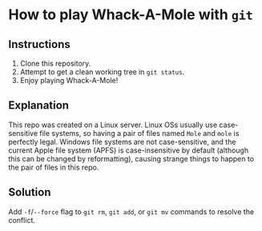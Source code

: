 # How to play Whack-A-Mole with `git`

## Instructions

1. Clone this repository.
2. Attempt to get a clean working tree in `git status`.
3. Enjoy playing Whack-A-Mole!

## Explanation

This repo was created on a Linux server. Linux OSs usually use case-sensitive
file systems, so having a pair of files named `Mole` and `mole` is perfectly
legal. Windows file systems are not case-sensitive, and the current Apple file
system (APFS) is case-insensitive by default (although this can be changed by
reformatting), causing strange things to happen to the pair of files in this
repo.

## Solution

Add `-f`/`--force` flag to `git rm`, `git add`, or `git mv` commands to resolve
the conflict.

